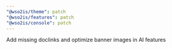 ```yaml
---
"@wso2is/theme": patch
"@wso2is/features": patch
"@wso2is/console": patch
---
```


Add missing doclinks and optimize banner images in AI features

